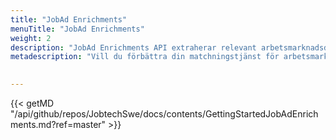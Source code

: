 ```yaml
---
title: "JobAd Enrichments"
menuTitle: "JobAd Enrichments"
weight: 2
description: "JobAd Enrichments API extraherar relevant arbetsmarknadsdata från platsannonstexter, vilket gör det möjligt att automatiskt se vad arbetsgivarna behöver eller efterfrågar hos arbetssökande."
metadescription: "Vill du förbättra din matchningstjänst för arbetsmarknaden? JobAd Enrichments hjälper dig filtrera bort överflödig information i jobbannonser. Läs mer här"

  
---
```



{{< getMD "/api/github/repos/JobtechSwe/docs/contents/GettingStartedJobAdEnrichments.md?ref=master" >}} 

